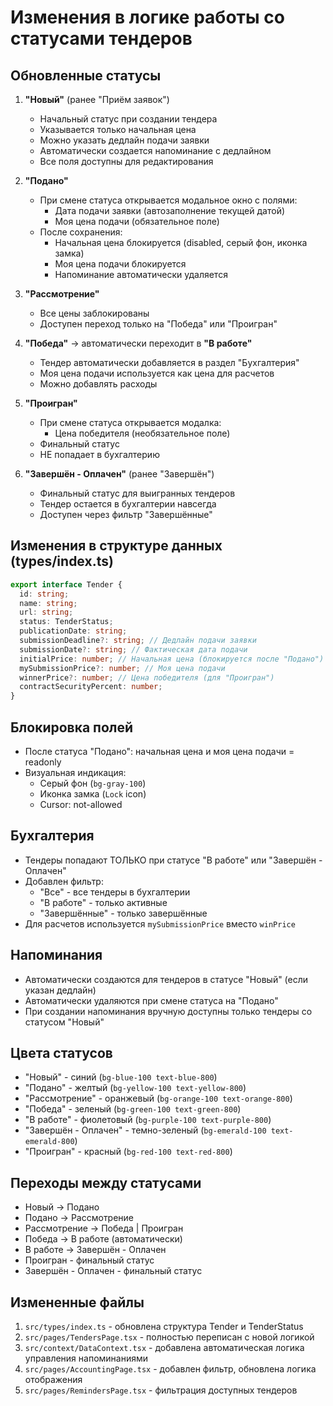 # Изменения в логике работы со статусами тендеров

## Обновленные статусы

1. **"Новый"** (ранее "Приём заявок")
   - Начальный статус при создании тендера
   - Указывается только начальная цена
   - Можно указать дедлайн подачи заявки
   - Автоматически создается напоминание с дедлайном
   - Все поля доступны для редактирования

2. **"Подано"**
   - При смене статуса открывается модальное окно с полями:
     - Дата подачи заявки (автозаполнение текущей датой)
     - Моя цена подачи (обязательное поле)
   - После сохранения:
     - Начальная цена блокируется (disabled, серый фон, иконка замка)
     - Моя цена подачи блокируется
     - Напоминание автоматически удаляется

3. **"Рассмотрение"**
   - Все цены заблокированы
   - Доступен переход только на "Победа" или "Проигран"

4. **"Победа"** → автоматически переходит в **"В работе"**
   - Тендер автоматически добавляется в раздел "Бухгалтерия"
   - Моя цена подачи используется как цена для расчетов
   - Можно добавлять расходы

5. **"Проигран"**
   - При смене статуса открывается модалка:
     - Цена победителя (необязательное поле)
   - Финальный статус
   - НЕ попадает в бухгалтерию

6. **"Завершён - Оплачен"** (ранее "Завершён")
   - Финальный статус для выигранных тендеров
   - Тендер остается в бухгалтерии навсегда
   - Доступен через фильтр "Завершённые"

## Изменения в структуре данных (types/index.ts)

```typescript
export interface Tender {
  id: string;
  name: string;
  url: string;
  status: TenderStatus;
  publicationDate: string;
  submissionDeadline?: string; // Дедлайн подачи заявки
  submissionDate?: string; // Фактическая дата подачи
  initialPrice: number; // Начальная цена (блокируется после "Подано")
  mySubmissionPrice?: number; // Моя цена подачи
  winnerPrice?: number; // Цена победителя (для "Проигран")
  contractSecurityPercent: number;
}
```

## Блокировка полей

- После статуса "Подано": начальная цена и моя цена подачи = readonly
- Визуальная индикация:
  - Серый фон (`bg-gray-100`)
  - Иконка замка (`Lock` icon)
  - Cursor: not-allowed

## Бухгалтерия

- Тендеры попадают ТОЛЬКО при статусе "В работе" или "Завершён - Оплачен"
- Добавлен фильтр:
  - "Все" - все тендеры в бухгалтерии
  - "В работе" - только активные
  - "Завершённые" - только завершённые
- Для расчетов используется `mySubmissionPrice` вместо `winPrice`

## Напоминания

- Автоматически создаются для тендеров в статусе "Новый" (если указан дедлайн)
- Автоматически удаляются при смене статуса на "Подано"
- При создании напоминания вручную доступны только тендеры со статусом "Новый"

## Цвета статусов

- "Новый" - синий (`bg-blue-100 text-blue-800`)
- "Подано" - желтый (`bg-yellow-100 text-yellow-800`)
- "Рассмотрение" - оранжевый (`bg-orange-100 text-orange-800`)
- "Победа" - зеленый (`bg-green-100 text-green-800`)
- "В работе" - фиолетовый (`bg-purple-100 text-purple-800`)
- "Завершён - Оплачен" - темно-зеленый (`bg-emerald-100 text-emerald-800`)
- "Проигран" - красный (`bg-red-100 text-red-800`)

## Переходы между статусами

- Новый → Подано
- Подано → Рассмотрение
- Рассмотрение → Победа | Проигран
- Победа → В работе (автоматически)
- В работе → Завершён - Оплачен
- Проигран - финальный статус
- Завершён - Оплачен - финальный статус

## Измененные файлы

1. `src/types/index.ts` - обновлена структура Tender и TenderStatus
2. `src/pages/TendersPage.tsx` - полностью переписан с новой логикой
3. `src/context/DataContext.tsx` - добавлена автоматическая логика управления напоминаниями
4. `src/pages/AccountingPage.tsx` - добавлен фильтр, обновлена логика отображения
5. `src/pages/RemindersPage.tsx` - фильтрация доступных тендеров
